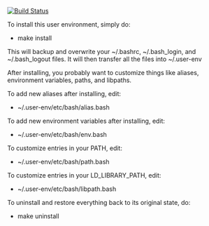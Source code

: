[![Build Status](https://travis-ci.org/rhrhunter/user-env.svg?branch=master)](https://travis-ci.org/rhrhunter/user-env)

To install this user environment, simply do:

* make install

This will backup and overwrite your ~/.bashrc, ~/.bash_login, and
~/.bash_logout files. It will then transfer all the files into ~/.user-env

After installing, you probably want to customize things like aliases, environment variables, paths, and libpaths.

To add new aliases after installing, edit:

* ~/.user-env/etc/bash/alias.bash

To add new environment variables after installing, edit:

* ~/.user-env/etc/bash/env.bash

To customize entries in your PATH, edit:

* ~/.user-env/etc/bash/path.bash

To customize entries in your LD_LIBRARY_PATH, edit:

* ~/.user-env/etc/bash/libpath.bash

To uninstall and restore everything back to its original state, do:

* make uninstall


